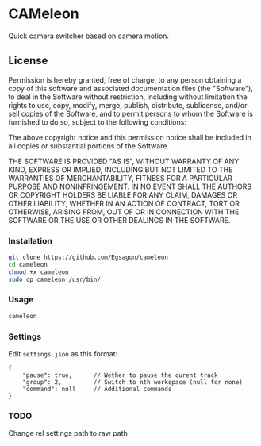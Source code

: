 # CAMeleon

Quick camera switcher based on camera motion.

## License

Permission is hereby granted, free of charge, to any person obtaining a copy
of this software and associated documentation files (the "Software"), to deal
in the Software without restriction, including without limitation the rights
to use, copy, modify, merge, publish, distribute, sublicense, and/or sell
copies of the Software, and to permit persons to whom the Software is
furnished to do so, subject to the following conditions:

The above copyright notice and this permission notice shall be included in all
copies or substantial portions of the Software.

THE SOFTWARE IS PROVIDED "AS IS", WITHOUT WARRANTY OF ANY KIND, EXPRESS OR
IMPLIED, INCLUDING BUT NOT LIMITED TO THE WARRANTIES OF MERCHANTABILITY,
FITNESS FOR A PARTICULAR PURPOSE AND NONINFRINGEMENT. IN NO EVENT SHALL THE
AUTHORS OR COPYRIGHT HOLDERS BE LIABLE FOR ANY CLAIM, DAMAGES OR OTHER
LIABILITY, WHETHER IN AN ACTION OF CONTRACT, TORT OR OTHERWISE, ARISING FROM,
OUT OF OR IN CONNECTION WITH THE SOFTWARE OR THE USE OR OTHER DEALINGS IN THE
SOFTWARE.

### Installation

```sh
git clone https://github.com/Egsagon/cameleon
cd cameleon
chmod +x cameleon
sudo cp cameleon /usr/bin/
```

### Usage
```sh
cameleon
```

### Settings

Edit `settings.json` as this format:
```jsonc
{
    "pause": true,      // Wether to pause the curent track
    "group": 2,         // Switch to nth workspace (null for none)
    "command": null     // Additional commands
}
```

### TODO
Change rel settings path to raw path
